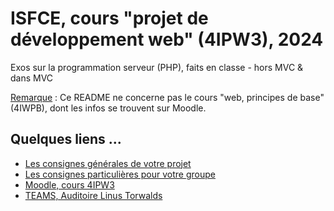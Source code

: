 <h1>ISFCE, cours "projet de développement web" (4IPW3), 2024</h1>
<p>Exos sur la programmation serveur (PHP), faits en classe - hors MVC & dans MVC</p>

<p><span style="text-decoration: underline;">Remarque</span> : Ce README ne concerne pas le cours "web, principes de base" (4IWPB), dont les infos se trouvent sur Moodle.</p>

<h2>Quelques liens ...</h2>
<ul>
  <li>
    <a href="https://docs.google.com/document/d/1x7Sep8--cKAIoLYetrLp4apblxR4ErKG9BtnINM4sLQ/edit?tab=t.0" target="_blank">
      Les consignes générales de votre projet
    </a>
  </li>
  <li>
    <a href="https://docs.google.com/document/d/1EkrOwt-CBIYegM4CQUIqZ1gJkUy4qPoV45y4z-oefhk/edit?tab=t.0" target="_blank">
      Les consignes particulières pour votre groupe
    </a>
  </li>
  <li>
    <a href="https://moodle.isfce.be/course/view.php?id=103" target="_blank">
      Moodle, cours 4IPW3 
    </a>
  </li>
  <li>
    <a href="https://teams.microsoft.com/l/meetup-join/19%3ameeting_M2ZiYjM1NGQtZmQ2Ny00NTBlLThhMmItNzY4YjU0MTRlMjk5%40thread.v2/0?context=%7b%22Tid%22%3a%22fcb5f547-54da-40c5-a4eb-3ecdc8e4c143%22%2c%22Oid%22%3a%22f72890c2-c667-4803-bf1e-a72b6beaa070%22%7d" target="_blank"> TEAMS, Auditoire Linus Torwalds</a>
  </li>
</ul>
